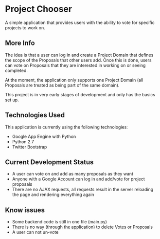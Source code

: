 Project Chooser
==============

A simple application that provides users with the ability to vote for specific projects to work on.

More Info
--------------

The idea is that a user can log in and create a Project Domain that defines the scope of the Proposals
that other users add. Once this is done, users can vote on Proposals that they are interested in
working on or seeing completed.

At the moment, the application only supports one Project Domain (all Proposals are treated as being part
 of the same domain).

This project is in very early stages of development and only has the basics set up.

Technologies Used
--------------

This application is currently using the following technologies:

* Google App Engine with Python
* Python 2.7
* Twitter Bootstrap

Current Development Status
--------------

* A user can vote on and add as many proposals as they want
* Anyone with a Google Account can log in and add/vote for project proposals
* There are no AJAX requests, all requests result in the server reloading the page and rendering everything again

Know issues
--------------

* Some backend code is still in one file (main.py)
* There is no way (through the application) to delete Votes or Proposals
* A user can not un-vote
